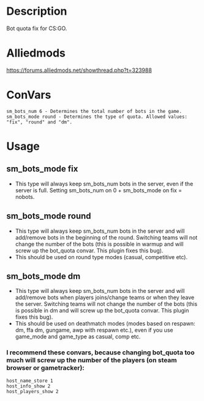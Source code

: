 # Description
Bot quota fix for CS:GO.

# Alliedmods
https://forums.alliedmods.net/showthread.php?t=323988

# ConVars
```
sm_bots_num 6 - Determines the total number of bots in the game.
sm_bots_mode round - Determines the type of quota. Allowed values: "fix", "round" and "dm".
```

# Usage
## sm_bots_mode fix
- This type will always keep sm_bots_num bots in the server, even if the server is full. Setting sm_bots_num on 0 + sm_bots_mode on fix = nobots.

## sm_bots_mode round
- This type will always keep sm_bots_num bots in the server and will add/remove bots in the beginning of the round. Switching teams will not change the number of the bots (this is possible in warmup and will screw up the bot_quota convar. This plugin fixes this bug).
- This should be used on round type modes (casual, competitive etc).

## sm_bots_mode dm
- This type will always keep sm_bots_num bots in the server and will add/remove bots when players joins/change teams or when they leave the server. Switching teams will not change the number of the bots (this is possible in dm and will screw up the bot_quota convar. This plugin fixes this bug).
- This should be used on deathmatch modes (modes based on respawn: dm, ffa dm, gungame, awp with respawn etc.), even if you use game_mode and game_type as casual, comp etc.

### I recommend these convars, because changing bot_quota too much will screw up the number of the players (on steam browser or gametracker):
```
host_name_store 1
host_info_show 2
host_players_show 2
```
